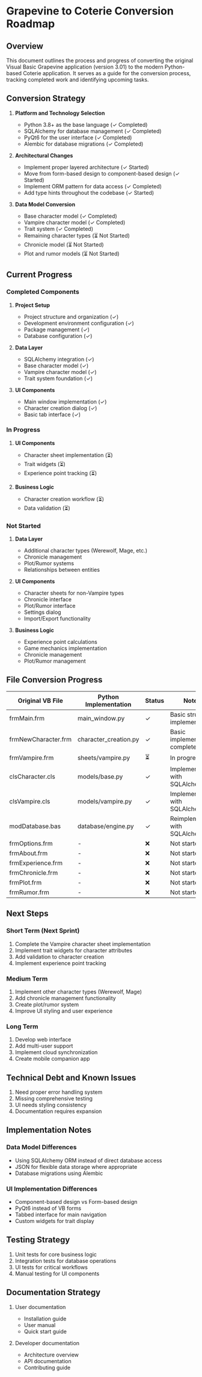 # Grapevine to Coterie Conversion Roadmap

## Overview

This document outlines the process and progress of converting the original Visual Basic Grapevine application (version 3.01) to the modern Python-based Coterie application. It serves as a guide for the conversion process, tracking completed work and identifying upcoming tasks.

## Conversion Strategy

1. **Platform and Technology Selection**
   - Python 3.8+ as the base language (✓ Completed)
   - SQLAlchemy for database management (✓ Completed)
   - PyQt6 for the user interface (✓ Completed)
   - Alembic for database migrations (✓ Completed)

2. **Architectural Changes**
   - Implement proper layered architecture (✓ Started)
   - Move from form-based design to component-based design (✓ Started)
   - Implement ORM pattern for data access (✓ Completed)
   - Add type hints throughout the codebase (✓ Started)

3. **Data Model Conversion**
   - Base character model (✓ Completed)
   - Vampire character model (✓ Completed)
   - Trait system (✓ Completed)
   - Remaining character types (⏳ Not Started)
   - Chronicle model (⏳ Not Started)
   - Plot and rumor models (⏳ Not Started)

## Current Progress

### Completed Components

1. **Project Setup**
   - Project structure and organization (✓)
   - Development environment configuration (✓)
   - Package management (✓)
   - Database configuration (✓)

2. **Data Layer**
   - SQLAlchemy integration (✓)
   - Base character model (✓)
   - Vampire character model (✓)
   - Trait system foundation (✓)

3. **UI Components**
   - Main window implementation (✓)
   - Character creation dialog (✓)
   - Basic tab interface (✓)

### In Progress

1. **UI Components**
   - Character sheet implementation (⏳)
   - Trait widgets (⏳)
   - Experience point tracking (⏳)

2. **Business Logic**
   - Character creation workflow (⏳)
   - Data validation (⏳)

### Not Started

1. **Data Layer**
   - Additional character types (Werewolf, Mage, etc.)
   - Chronicle management
   - Plot/Rumor systems
   - Relationships between entities

2. **UI Components**
   - Character sheets for non-Vampire types
   - Chronicle interface
   - Plot/Rumor interface
   - Settings dialog
   - Import/Export functionality

3. **Business Logic**
   - Experience point calculations
   - Game mechanics implementation
   - Chronicle management
   - Plot/Rumor management

## File Conversion Progress

| Original VB File | Python Implementation | Status | Notes |
|-----------------|---------------------|--------|-------|
| frmMain.frm | main_window.py | ✓ | Basic structure implemented |
| frmNewCharacter.frm | character_creation.py | ✓ | Basic implementation complete |
| frmVampire.frm | sheets/vampire.py | ⏳ | In progress |
| clsCharacter.cls | models/base.py | ✓ | Implemented with SQLAlchemy |
| clsVampire.cls | models/vampire.py | ✓ | Implemented with SQLAlchemy |
| modDatabase.bas | database/engine.py | ✓ | Reimplemented with SQLAlchemy |
| frmOptions.frm | - | ❌ | Not started |
| frmAbout.frm | - | ❌ | Not started |
| frmExperience.frm | - | ❌ | Not started |
| frmChronicle.frm | - | ❌ | Not started |
| frmPlot.frm | - | ❌ | Not started |
| frmRumor.frm | - | ❌ | Not started |

## Next Steps

### Short Term (Next Sprint)
1. Complete the Vampire character sheet implementation
2. Implement trait widgets for character attributes
3. Add validation to character creation
4. Implement experience point tracking

### Medium Term
1. Implement other character types (Werewolf, Mage)
2. Add chronicle management functionality
3. Create plot/rumor system
4. Improve UI styling and user experience

### Long Term
1. Develop web interface
2. Add multi-user support
3. Implement cloud synchronization
4. Create mobile companion app

## Technical Debt and Known Issues

1. Need proper error handling system
2. Missing comprehensive testing
3. UI needs styling consistency
4. Documentation requires expansion

## Implementation Notes

### Data Model Differences
- Using SQLAlchemy ORM instead of direct database access
- JSON for flexible data storage where appropriate
- Database migrations using Alembic

### UI Implementation Differences
- Component-based design vs Form-based design
- PyQt6 instead of VB forms
- Tabbed interface for main navigation
- Custom widgets for trait display

## Testing Strategy

1. Unit tests for core business logic
2. Integration tests for database operations
3. UI tests for critical workflows
4. Manual testing for UI components

## Documentation Strategy

1. User documentation
   - Installation guide
   - User manual
   - Quick start guide

2. Developer documentation
   - Architecture overview
   - API documentation
   - Contributing guide 